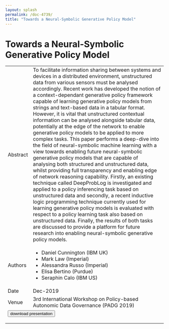 ```yaml
---
layout: splash
permalink: /doc-4739/
title: "Towards a Neural-Symbolic Generative Policy Model"
---
```


# Towards a Neural-Symbolic Generative Policy Model

<table>
    <tbody>
    <tr>
        <td>Abstract</td>
        <td>To facilitate information sharing between systems and devices in a distributed environment, unstructured data from various sensors must be analysed accordingly. Recent work has developed the notion of a context-dependant generative policy framework capable of learning generative policy models from strings and text-based data in a tabular format. However, it is vital that unstructured contextual information can be analysed alongside tabular data, potentially at the edge of the network to enable generative policy models to be applied to more complex tasks. This paper performs a deep-dive into the field of neural-symbolic machine learning with a view towards enabling future neural-symbolic generative policy models that are capable of analysing both structured and unstructured data, whilst providing full transparency and enabling edge of network reasoning capability. Firstly, an existing technique called DeepProbLog is investigated and applied to a policy inferencing task based on unstructured data and secondly, a recent inductive logic programming technique currently used for learning generative policy models is evaluated with respect to a policy learning task also based on unstructured data. Finally, the results of both tasks are discussed to provide a platform for future research into enabling neural-symbolic generative policy models.</td>
    </tr>
    <tr>
        <td>Authors</td>
        <td>
            <ul>
                <li>Daniel Cunnington (IBM UK)</li>
                <li>Mark Law (Imperial)</li>
                <li>Alessandra Russo (Imperial)</li>
                <li>Elisa Bertino (Purdue)</li>
                <li>Seraphin Calo (IBM US)</li>
            </ul>
        </td>
    </tr>
    <tr>
        <td>Date</td>
        <td>Dec-2019</td>
    </tr>
    <tr>
        <td>Venue</td>
        <td>3rd International Workshop on Policy-based Autonomic Data Governance (PADG 2019)</td>
    </tr>
        <tr>
            <td colspan="2">
                <form method="get" action="https://dais-ita.org/sites/default/files/4530_slides.pdf">
                    <button type="submit">download presentation</button>
                </form>
            </td>
        </tr>
    </tbody>
</table>
